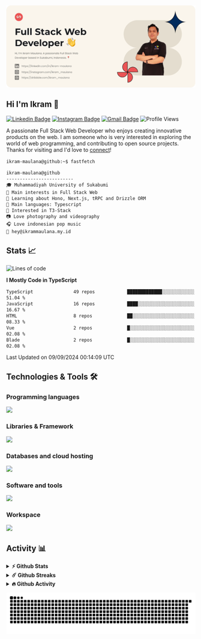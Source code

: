 ![IkramBanner](ikrambanner.webp)

## Hi I'm Ikram 👋

[![Linkedin Badge](https://img.shields.io/badge/-ikram--maulana-blue?style=flat&logo=Linkedin&logoColor=white&link=https://links.ikrammaulana.my.id/s/linkedin)](https://links.ikrammaulana.my.id/s/linkedin)
[![Instagram Badge](https://img.shields.io/badge/-@ikram__maulana-purple?style=flat&logo=instagram&logoColor=white&link=https://links.ikrammaulana.my.id/s/instagram)](https://links.ikrammaulana.my.id/s/instagram)
[![Gmail Badge](https://img.shields.io/badge/-ikrammaulana-c14438?style=flat&logo=Gmail&logoColor=white&link=https://links.ikrammaulana.my.id/s/email)](https://links.ikrammaulana.my.id/s/email)
![Profile Views](https://komarev.com/ghpvc/?username=Ikram-Maulana)

A passionate Full Stack Web Developer who enjoys creating innovative products on the web. I am someone who is very interested in exploring the world of web programming, and contributing to open source projects. Thanks for visiting and I'd love to [connect](https://links.ikrammaulana.my.id/s/linkedin)!

```console
ikram-maulana@github:~$ fastfetch
```

```console
ikram-maulana@github
-------------------------
🎓 Muhammadiyah University of Sukabumi
🔎 Main interests in Full Stack Web
🌱 Learning about Hono, Next.js, tRPC and Drizzle ORM
🌟 Main languages: Typescript
🚩 Interested in T3-Stack
📷 Love photography and videography
🎧 Love indonesian pop music
📧 hey@ikrammaulana.my.id
```

## Stats 📈

<!--START_SECTION:waka-->
![Lines of code](https://img.shields.io/badge/From%20Hello%20World%20I%27ve%20Written-13.8%20million%20lines%20of%20code-blue)

**I Mostly Code in TypeScript** 

```text
TypeScript               49 repos            █████████████░░░░░░░░░░░░   51.04 % 
JavaScript               16 repos            ████░░░░░░░░░░░░░░░░░░░░░   16.67 % 
HTML                     8 repos             ██░░░░░░░░░░░░░░░░░░░░░░░   08.33 % 
Vue                      2 repos             █░░░░░░░░░░░░░░░░░░░░░░░░   02.08 % 
Blade                    2 repos             █░░░░░░░░░░░░░░░░░░░░░░░░   02.08 % 
```




 Last Updated on 09/09/2024 00:14:09 UTC
<!--END_SECTION:waka-->

## Technologies & Tools 🛠️

### Programming languages

<a href="https://skillicons.dev">
<img src="https://skillicons.dev/icons?i=html,css,sass,js,ts,php,py" />
</a>

### Libraries & Framework

<a href="https://skillicons.dev">
<img src="https://skillicons.dev/icons?i=react,vue,next,laravel,express,tailwind,bootstrap">
</a>

### Databases and cloud hosting

<a href="https://skillicons.dev">
<img src="https://skillicons.dev/icons?i=sqlite,mysql,postgresql,redis,vercel,cloudflare" />
</a>

### Software and tools

<a href="https://skillicons.dev">
<img src="https://skillicons.dev/icons?i=github,vscode,postman,figma&perline=11" />
</a>

### Workspace

<a href="https://skillicons.dev">
<img src="https://skillicons.dev/icons?i=apple,ubuntu,windows&perline=11" />
</a>

## Activity 📊

<details>
  <summary><b>⚡ Github Stats</b></summary>

  <br />
  <img height="180em" src="https://github-readme-stats-eight-theta.vercel.app/api?username=ikram-maulana&show_icons=true&hide_border=true&&count_private=true&include_all_commits=true" />
  <img height="180em" src="https://github-readme-stats-eight-theta.vercel.app/api/top-langs/?username=ikram-maulana&show_icons=true&hide_border=true&layout=compact&langs_count=8"/>
</details>

<details>
  <summary><b>☄️ Github Streaks</b></summary>

  <br />
  <img height="180em" src="https://github-readme-streak-stats.herokuapp.com/?user=ikram-maulana&hide_border=true" />
</details>

<details>
  <summary><b>🔥 Github Activity</b></summary>

  <br />
  <img height="180em" src="https://github-readme-activity-graph.vercel.app/graph?username=ikram-maulana&theme=github-light" />
</details>

![snake gif](https://github.com/ikram-maulana/ikram-maulana/blob/output/github-snake.svg)
